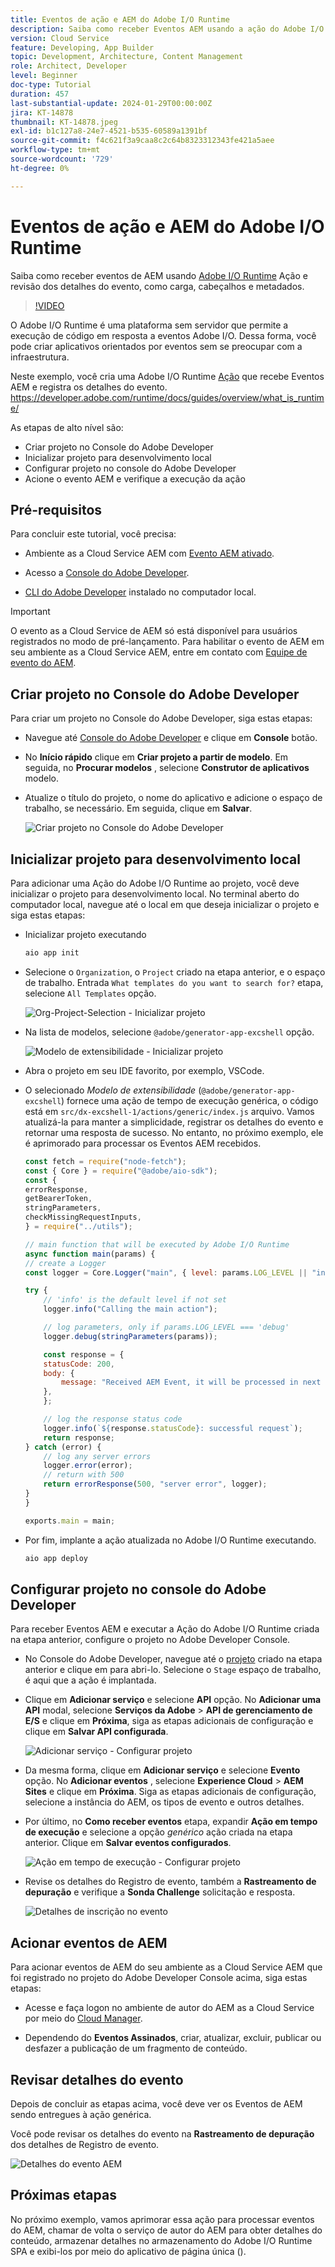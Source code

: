 ```yaml
---
title: Eventos de ação e AEM do Adobe I/O Runtime
description: Saiba como receber Eventos AEM usando a ação do Adobe I/O Runtime e revisar os detalhes do evento, como carga, cabeçalhos e metadados.
version: Cloud Service
feature: Developing, App Builder
topic: Development, Architecture, Content Management
role: Architect, Developer
level: Beginner
doc-type: Tutorial
duration: 457
last-substantial-update: 2024-01-29T00:00:00Z
jira: KT-14878
thumbnail: KT-14878.jpeg
exl-id: b1c127a8-24e7-4521-b535-60589a1391bf
source-git-commit: f4c621f3a9caa8c2c64b8323312343fe421a5aee
workflow-type: tm+mt
source-wordcount: '729'
ht-degree: 0%

---
```


# Eventos de ação e AEM do Adobe I/O Runtime

Saiba como receber eventos de AEM usando [Adobe I/O Runtime](https://developer.adobe.com/runtime/docs/guides/overview/what_is_runtime/) Ação e revisão dos detalhes do evento, como carga, cabeçalhos e metadados.

>[!VIDEO](https://video.tv.adobe.com/v/3427053?quality=12&learn=on)

O Adobe I/O Runtime é uma plataforma sem servidor que permite a execução de código em resposta a eventos Adobe I/O. Dessa forma, você pode criar aplicativos orientados por eventos sem se preocupar com a infraestrutura.

Neste exemplo, você cria uma Adobe I/O Runtime [Ação](https://developer.adobe.com/runtime/docs/guides/using/creating_actions/) que recebe Eventos AEM e registra os detalhes do evento.
https://developer.adobe.com/runtime/docs/guides/overview/what_is_runtime/

As etapas de alto nível são:

- Criar projeto no Console do Adobe Developer
- Inicializar projeto para desenvolvimento local
- Configurar projeto no console do Adobe Developer
- Acione o evento AEM e verifique a execução da ação

## Pré-requisitos

Para concluir este tutorial, você precisa:

- Ambiente as a Cloud Service AEM com [Evento AEM ativado](https://developer.adobe.com/experience-cloud/experience-manager-apis/guides/events/#enable-aem-events-on-your-aem-cloud-service-environment).

- Acesso a [Console do Adobe Developer](https://developer.adobe.com/developer-console/docs/guides/getting-started/).

- [CLI do Adobe Developer](https://developer.adobe.com/runtime/docs/guides/tools/cli_install/) instalado no computador local.

>[!IMPORTANT]
>
>O evento as a Cloud Service de AEM só está disponível para usuários registrados no modo de pré-lançamento. Para habilitar o evento de AEM em seu ambiente as a Cloud Service AEM, entre em contato com [Equipe de evento do AEM](mailto:grp-aem-events@adobe.com).

## Criar projeto no Console do Adobe Developer

Para criar um projeto no Console do Adobe Developer, siga estas etapas:

- Navegue até [Console do Adobe Developer](https://developer.adobe.com/) e clique em **Console** botão.

- No **Início rápido** clique em **Criar projeto a partir de modelo**. Em seguida, no **Procurar modelos** , selecione **Construtor de aplicativos** modelo.

- Atualize o título do projeto, o nome do aplicativo e adicione o espaço de trabalho, se necessário. Em seguida, clique em **Salvar**.

  ![Criar projeto no Console do Adobe Developer](../assets/examples/runtime-action/create-project.png)


## Inicializar projeto para desenvolvimento local

Para adicionar uma Ação do Adobe I/O Runtime ao projeto, você deve inicializar o projeto para desenvolvimento local. No terminal aberto do computador local, navegue até o local em que deseja inicializar o projeto e siga estas etapas:

- Inicializar projeto executando

  ```bash
  aio app init
  ```

- Selecione o `Organization`, o `Project` criado na etapa anterior, e o espaço de trabalho. Entrada `What templates do you want to search for?` etapa, selecione `All Templates` opção.

  ![Org-Project-Selection - Inicializar projeto](../assets/examples/runtime-action/all-templates.png)

- Na lista de modelos, selecione `@adobe/generator-app-excshell` opção.

  ![Modelo de extensibilidade - Inicializar projeto](../assets/examples/runtime-action/extensibility-template.png)

- Abra o projeto em seu IDE favorito, por exemplo, VSCode.

- O selecionado _Modelo de extensibilidade_ (`@adobe/generator-app-excshell`) fornece uma ação de tempo de execução genérica, o código está em `src/dx-excshell-1/actions/generic/index.js` arquivo. Vamos atualizá-la para manter a simplicidade, registrar os detalhes do evento e retornar uma resposta de sucesso. No entanto, no próximo exemplo, ele é aprimorado para processar os Eventos AEM recebidos.

  ```javascript
  const fetch = require("node-fetch");
  const { Core } = require("@adobe/aio-sdk");
  const {
  errorResponse,
  getBearerToken,
  stringParameters,
  checkMissingRequestInputs,
  } = require("../utils");
  
  // main function that will be executed by Adobe I/O Runtime
  async function main(params) {
  // create a Logger
  const logger = Core.Logger("main", { level: params.LOG_LEVEL || "info" });
  
  try {
      // 'info' is the default level if not set
      logger.info("Calling the main action");
  
      // log parameters, only if params.LOG_LEVEL === 'debug'
      logger.debug(stringParameters(params));
  
      const response = {
      statusCode: 200,
      body: {
          message: "Received AEM Event, it will be processed in next example",
      },
      };
  
      // log the response status code
      logger.info(`${response.statusCode}: successful request`);
      return response;
  } catch (error) {
      // log any server errors
      logger.error(error);
      // return with 500
      return errorResponse(500, "server error", logger);
  }
  }
  
  exports.main = main;
  ```

- Por fim, implante a ação atualizada no Adobe I/O Runtime executando.

  ```bash
  aio app deploy
  ```

## Configurar projeto no console do Adobe Developer

Para receber Eventos AEM e executar a Ação do Adobe I/O Runtime criada na etapa anterior, configure o projeto no Adobe Developer Console.

- No Console do Adobe Developer, navegue até o [projeto](https://developer.adobe.com/console/projects) criado na etapa anterior e clique em para abri-lo. Selecione o `Stage` espaço de trabalho, é aqui que a ação é implantada.

- Clique em **Adicionar serviço** e selecione **API** opção. No **Adicionar uma API** modal, selecione **Serviços da Adobe** > **API de gerenciamento de E/S** e clique em **Próxima**, siga as etapas adicionais de configuração e clique em **Salvar API configurada**.

  ![Adicionar serviço - Configurar projeto](../assets/examples/runtime-action/add-io-management-api.png)

- Da mesma forma, clique em **Adicionar serviço** e selecione **Evento** opção. No **Adicionar eventos** , selecione **Experience Cloud** > **AEM Sites** e clique em **Próxima**. Siga as etapas adicionais de configuração, selecione a instância do AEM, os tipos de evento e outros detalhes.

- Por último, no **Como receber eventos** etapa, expandir **Ação em tempo de execução** e selecione a opção _genérico_ ação criada na etapa anterior. Clique em **Salvar eventos configurados**.

  ![Ação em tempo de execução - Configurar projeto ](../assets/examples/runtime-action/select-runtime-action.png)

- Revise os detalhes do Registro de evento, também a **Rastreamento de depuração** e verifique a **Sonda Challenge** solicitação e resposta.

  ![Detalhes de inscrição no evento](../assets/examples/runtime-action/debug-tracing-challenge-probe.png)


## Acionar eventos de AEM

Para acionar eventos de AEM do seu ambiente as a Cloud Service AEM que foi registrado no projeto do Adobe Developer Console acima, siga estas etapas:

- Acesse e faça logon no ambiente de autor do AEM as a Cloud Service por meio do [Cloud Manager](https://my.cloudmanager.adobe.com/).

- Dependendo do **Eventos Assinados**, criar, atualizar, excluir, publicar ou desfazer a publicação de um fragmento de conteúdo.

## Revisar detalhes do evento

Depois de concluir as etapas acima, você deve ver os Eventos de AEM sendo entregues à ação genérica.

Você pode revisar os detalhes do evento na **Rastreamento de depuração** dos detalhes de Registro de evento.

![Detalhes do evento AEM](../assets/examples/runtime-action/aem-event-details.png)


## Próximas etapas

No próximo exemplo, vamos aprimorar essa ação para processar eventos do AEM, chamar de volta o serviço de autor do AEM para obter detalhes do conteúdo, armazenar detalhes no armazenamento do Adobe I/O Runtime SPA e exibi-los por meio do aplicativo de página única ().

